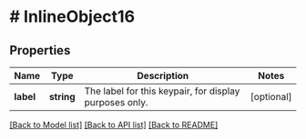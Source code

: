 # # InlineObject16

## Properties

Name | Type | Description | Notes
------------ | ------------- | ------------- | -------------
**label** | **string** | The label for this keypair, for display purposes only. | [optional]

[[Back to Model list]](../../README.md#models) [[Back to API list]](../../README.md#endpoints) [[Back to README]](../../README.md)
